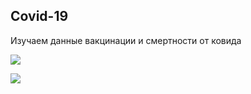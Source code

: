 ## Covid-19

Изучаем данные вакцинации и смертности от ковида 

[<img src="https://user-images.githubusercontent.com/79177126/210385988-8816dae7-70c3-4935-97fe-be45ef7081e5.png">](https://public.tableau.com/views/CovidMap_16727577357800/Dashboard2?:language=en-US&:display_count=n&:origin=viz_share_link)


[<img src="https://user-images.githubusercontent.com/79177126/210388417-4a172491-51e1-49dd-ae6a-62eff3dd7189.png">](https://public.tableau.com/views/CovidInfectedOverTime/Sheet4?:language=en-US&:display_count=n&:origin=viz_share_link)


